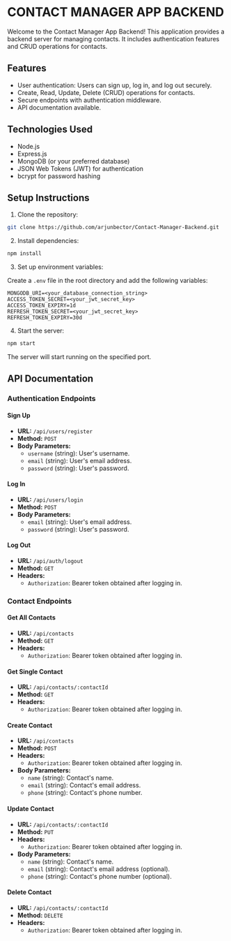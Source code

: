 # CONTACT MANAGER APP BACKEND

Welcome to the Contact Manager App Backend! This application provides a backend server for managing contacts. It includes authentication features and CRUD operations for contacts.

## Features

- User authentication: Users can sign up, log in, and log out securely.
- Create, Read, Update, Delete (CRUD) operations for contacts.
- Secure endpoints with authentication middleware.
- API documentation available.

## Technologies Used

- Node.js
- Express.js
- MongoDB (or your preferred database)
- JSON Web Tokens (JWT) for authentication
- bcrypt for password hashing

## Setup Instructions

1. Clone the repository:

```bash
git clone https://github.com/arjunbector/Contact-Manager-Backend.git
```

2. Install dependencies:

```bash
npm install
```

3. Set up environment variables:

Create a `.env` file in the root directory and add the following variables:

```PORT=3000
MONGODB_URI=<your_database_connection_string>
ACCESS_TOKEN_SECRET=<your_jwt_secret_key>
ACCESS_TOKEN_EXPIRY=1d
REFRESH_TOKEN_SECRET=<your_jwt_secret_key>
REFRESH_TOKEN_EXPIRY=30d
```

4. Start the server:

```bash
npm start
```


The server will start running on the specified port.

## API Documentation

### Authentication Endpoints

#### Sign Up

- **URL:** `/api/users/register`
- **Method:** `POST`
- **Body Parameters:**
  - `username` (string): User's username.
  - `email` (string): User's email address.
  - `password` (string): User's password.

#### Log In

- **URL:** `/api/users/login`
- **Method:** `POST`
- **Body Parameters:**
  - `email` (string): User's email address.
  - `password` (string): User's password.

#### Log Out

- **URL:** `/api/auth/logout`
- **Method:** `GET`
- **Headers:**
  - `Authorization`: Bearer token obtained after logging in.

### Contact Endpoints

#### Get All Contacts

- **URL:** `/api/contacts`
- **Method:** `GET`
- **Headers:**
  - `Authorization`: Bearer token obtained after logging in.

#### Get Single Contact

- **URL:** `/api/contacts/:contactId`
- **Method:** `GET`
- **Headers:**
  - `Authorization`: Bearer token obtained after logging in.

#### Create Contact

- **URL:** `/api/contacts`
- **Method:** `POST`
- **Headers:**
  - `Authorization`: Bearer token obtained after logging in.
- **Body Parameters:**
  - `name` (string): Contact's name.
  - `email` (string): Contact's email address.
  - `phone` (string): Contact's phone number.

#### Update Contact

- **URL:** `/api/contacts/:contactId`
- **Method:** `PUT`
- **Headers:**
  - `Authorization`: Bearer token obtained after logging in.
- **Body Parameters:**
  - `name` (string): Contact's name.
  - `email` (string): Contact's email address (optional).
  - `phone` (string): Contact's phone number (optional).

#### Delete Contact

- **URL:** `/api/contacts/:contactId`
- **Method:** `DELETE`
- **Headers:**
  - `Authorization`: Bearer token obtained after logging in.
